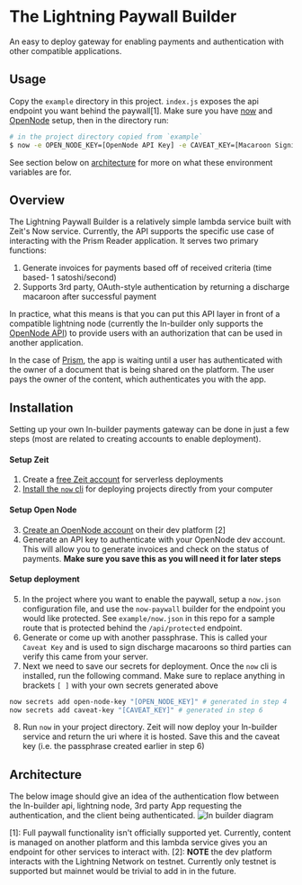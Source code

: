 # The Lightning Paywall Builder

An easy to deploy gateway for enabling payments and authentication with other compatible applications.

## Usage

Copy the `example` directory in this project. `index.js` exposes the api endpoint
you want behind the paywall[1]. Make sure you have [now](https://zeit.co/now) and
[OpenNode](https://opennode.co) setup, then in the directory run:

```bash
# in the project directory copied from `example`
$ now -e OPEN_NODE_KEY=[OpenNode API Key] -e CAVEAT_KEY=[Macaroon Signing Key]
```

See section below on [architecture](#architecture) for more on what these environment
variables are for.

## Overview

The Lightning Paywall Builder is a relatively simple lambda service built with Zeit's Now service. Currently,
the API supports the specific use case of interacting with the Prism Reader application. It serves two primary functions:

1. Generate invoices for payments based off of received criteria (time based- 1 satoshi/second)
2. Supports 3rd party, OAuth-style authentication by returning a discharge macaroon after successful payment

In practice, what this means is that you can put this API layer in front of a compatible lightning node
(currently the ln-builder only supports the [OpenNode API](https://developers.opennode.co/)) to provide
users with an authorization that can be used in another application.

In the case of [Prism](https://prismreader.app), the app is waiting until a user has authenticated with
the owner of a document that is being shared on the platform. The user pays the owner of the content, which
authenticates you with the app.

## Installation

Setting up your own ln-builder payments gateway can be done in just a few steps (most are related to creating accounts
to enable deployment).

#### Setup Zeit

1. Create a [free Zeit account](https://zeit.co/signup) for serverless deployments
2. [Install the `now` cli](https://zeit.co/download) for deploying projects directly from your computer

#### Setup Open Node

3. [Create an OpenNode account](https://dev.opennode.co/dashboard) on their dev platform [2]
4. Generate an API key to authenticate with your OpenNode dev account. This will allow you to generate invoices
   and check on the status of payments. **Make sure you save this as you will need it for later steps**

#### Setup deployment

5. In the project where you want to enable the paywall, setup a `now.json`
   configuration file, and use the `now-paywall` builder for the endpoint
   you would like protected. See `example/now.json` in this repo for a sample
   route that is protected behind the `/api/protected` endpoint.
6. Generate or come up with another passphrase. This is called your `Caveat Key` and is used to sign
   discharge macaroons so third parties can verify this came from your server.
7. Next we need to save our secrets for deployment. Once the `now` cli is installed, run the following command.
   Make sure to replace anything in brackets `[ ]` with your own secrets generated above

```bash
now secrets add open-node-key "[OPEN_NODE_KEY]" # generated in step 4
now secrets add caveat-key "[CAVEAT_KEY]" # generated in step 6
```

8. Run `now` in your project directory. Zeit will now deploy your ln-builder service and return the uri where it is hosted.
   Save this and the caveat key (i.e. the passphrase created earlier in step 6)

## Architecture

The below image should give an idea of the authentication flow between the ln-builder api, lightning node,
3rd party App requesting the authentication, and the client being authenticated.
![ln builder diagram](https://raw.githubusercontent.com/bucko13/now-paywall/master/ln-builder-diagram.jpg 'diagram')

[1]: Full paywall functionality isn't officially supported yet. Currently,
content is managed on another platform and this lambda service gives you an endpoint
for other services to interact with.
[2]: **NOTE** the dev platform interacts with the Lightning Network on testnet. Currently only testnet
is supported but mainnet would be trivial to add in in the future.
